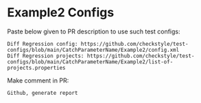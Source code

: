 # Example2 Configs
Paste below given to PR description to use such test configs:
```
Diff Regression config: https://github.com/checkstyle/test-configs/blob/main/CatchParameterName/Example2/config.xml
Diff Regression projects: https://github.com/checkstyle/test-configs/blob/main/CatchParameterName/Example2/list-of-projects.properties
```
Make comment in PR:
```
Github, generate report
```
